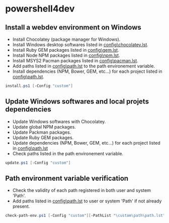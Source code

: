 # powershell4dev

## Install a webdev environment on Windows

- Install Chocolatey (package manager for Windows).
- Install Windows desktop softwares listed in [config\\chocolatey.lst](config/chocolatey.lst).
- Install Ruby GEM packages listed in [config\\gem.lst](config/gem.lst).
- Install Node NPM packages listed in [config\\npm.lst](config/npm.lst).
- Install MSYS2 Pacman packages listed in [config\\pacman.lst](config/pacman.lst).
- Add paths listed in [config\\path.lst](config/path.lst) to the path environement variable.
- Install dependencies (NPM, Bower, GEM, etc...) for each project listed in [config\\path.lst](config/project.lst).

```powershell
install.ps1 [-Config "custom"]
```


## Update Windows softwares and local projets dependencies

- Update Windows softwares with Chocolatey.
- Update global NPM packages.
- Update Packman packages.
- Update Ruby GEM packages.
- Update dependencies (NPM, Bower, GEM, etc...) for each project listed in [config\\path.lst](config/project.lst)
- Check paths listed in the path environement variable.

```powershell
update.ps1 [-Config "custom"]
```


## Path environment variable verification

- Check the validity of each path registered in both user and system 'Path'.
- Add paths listed in [config\\path.lst](config/path.lst) to user or system 'Path' if not already present.


```powershell
check-path-env.ps1 [-Config "custom"][-PathList "\custom\path\path.lst"]
```
